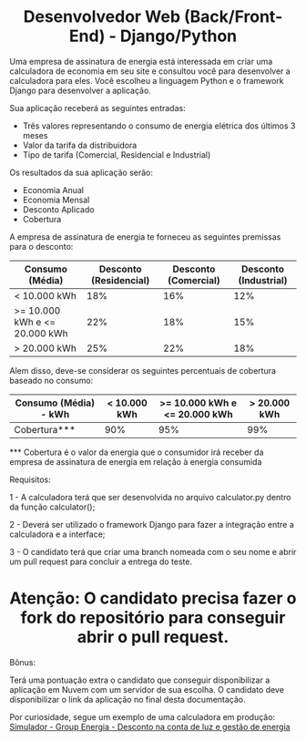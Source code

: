 <h1 align="center">Desenvolvedor Web (Back/Front-End) - Django/Python</h1>

Uma empresa de assinatura de energia está interessada em criar uma calculadora de economia em seu site e consultou você para desenvolver a calculadora para eles. Você escolheu a linguagem Python e o framework Django para desenvolver a aplicação.  

Sua aplicação receberá as seguintes entradas:

- Três valores representando o consumo de energia elétrica dos últimos 3 meses
- Valor da tarifa da distribuidora
- Tipo de tarifa (Comercial, Residencial e Industrial)

Os resultados da sua aplicação serão:

- Economia Anual
- Economia Mensal
- Desconto Aplicado
- Cobertura

A empresa de assinatura de energia te forneceu as seguintes premissas para o desconto:

| Consumo (Média) | Desconto (Residencial) | Desconto (Comercial) | Desconto (Industrial) |
| --- | --- | --- | --- |
| < 10.000 kWh | 18% | 16% | 12% |
| >= 10.000 kWh e <= 20.000 kWh | 22% | 18% | 15% |
| > 20.000 kWh | 25% | 22% | 18% |

Alem disso, deve-se considerar os seguintes percentuais de cobertura baseado no consumo:

| Consumo (Média) - kWh | < 10.000 kWh | >= 10.000 kWh e <= 20.000 kWh | > 20.000 kWh |
| --- | --- | --- | --- |
| Cobertura*** | 90% | 95% | 99% |

*** Cobertura é o valor da energia que o consumidor irá receber da empresa de assinatura de energia em relação à energia consumida

Requisitos:

1 - A calculadora terá que ser desenvolvida no arquivo calculator.py dentro da função calculator();

2 - Deverá ser utilizado o framework Django para fazer a integração entre a calculadora e a interface;

3 - O candidato terá que criar uma branch nomeada com o seu nome e abrir um pull request para concluir a entrega do teste.

<h1 align="center">Atenção: O candidato precisa fazer o fork do repositório para conseguir abrir o pull request.</h1>

Bônus:

Terá uma pontuação extra o candidato que conseguir disponibilizar a aplicação em Nuvem com um servidor de sua escolha. O candidato deve disponibilizar o link da aplicação no final desta documentação.

Por curiosidade, segue um exemplo de uma calculadora em produção:
[Simulador - Group Energia - Desconto na conta de luz e gestão de energia](https://groupenergia.com.br/simulador/)
